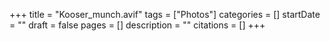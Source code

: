 +++
title = "Kooser_munch.avif"
tags = ["Photos"]
categories = []
startDate = ""
draft = false
pages = []
description = ""
citations = []
+++
